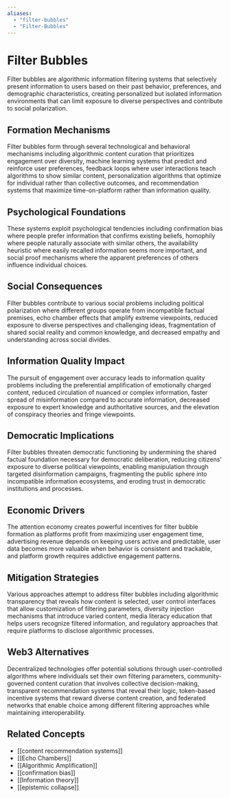 ```yaml
---
aliases:
  - "filter-bubbles"
  - "Filter-Bubbles"
---
```


# Filter Bubbles

Filter bubbles are algorithmic information filtering systems that selectively present information to users based on their past behavior, preferences, and demographic characteristics, creating personalized but isolated information environments that can limit exposure to diverse perspectives and contribute to social polarization.

## Formation Mechanisms

Filter bubbles form through several technological and behavioral mechanisms including algorithmic content curation that prioritizes engagement over diversity, machine learning systems that predict and reinforce user preferences, feedback loops where user interactions teach algorithms to show similar content, personalization algorithms that optimize for individual rather than collective outcomes, and recommendation systems that maximize time-on-platform rather than information quality.

## Psychological Foundations

These systems exploit psychological tendencies including confirmation bias where people prefer information that confirms existing beliefs, homophily where people naturally associate with similar others, the availability heuristic where easily recalled information seems more important, and social proof mechanisms where the apparent preferences of others influence individual choices.

## Social Consequences

Filter bubbles contribute to various social problems including political polarization where different groups operate from incompatible factual premises, echo chamber effects that amplify extreme viewpoints, reduced exposure to diverse perspectives and challenging ideas, fragmentation of shared social reality and common knowledge, and decreased empathy and understanding across social divides.

## Information Quality Impact

The pursuit of engagement over accuracy leads to information quality problems including the preferential amplification of emotionally charged content, reduced circulation of nuanced or complex information, faster spread of misinformation compared to accurate information, decreased exposure to expert knowledge and authoritative sources, and the elevation of conspiracy theories and fringe viewpoints.

## Democratic Implications

Filter bubbles threaten democratic functioning by undermining the shared factual foundation necessary for democratic deliberation, reducing citizens' exposure to diverse political viewpoints, enabling manipulation through targeted disinformation campaigns, fragmenting the public sphere into incompatible information ecosystems, and eroding trust in democratic institutions and processes.

## Economic Drivers

The attention economy creates powerful incentives for filter bubble formation as platforms profit from maximizing user engagement time, advertising revenue depends on keeping users active and predictable, user data becomes more valuable when behavior is consistent and trackable, and platform growth requires addictive engagement patterns.

## Mitigation Strategies

Various approaches attempt to address filter bubbles including algorithmic transparency that reveals how content is selected, user control interfaces that allow customization of filtering parameters, diversity injection mechanisms that introduce varied content, media literacy education that helps users recognize filtered information, and regulatory approaches that require platforms to disclose algorithmic processes.

## Web3 Alternatives

Decentralized technologies offer potential solutions through user-controlled algorithms where individuals set their own filtering parameters, community-governed content curation that involves collective decision-making, transparent recommendation systems that reveal their logic, token-based incentive systems that reward diverse content creation, and federated networks that enable choice among different filtering approaches while maintaining interoperability.

## Related Concepts

- [[content recommendation systems]]
- [[Echo Chambers]]
- [[Algorithmic Amplification]]
- [[confirmation bias]]
- [[Information theory]]
- [[epistemic collapse]]